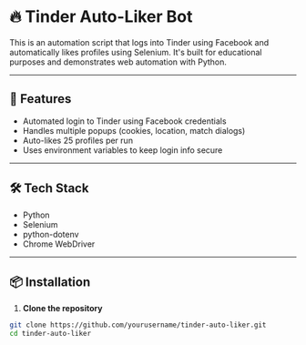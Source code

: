 # 🔥 Tinder Auto-Liker Bot

This is an automation script that logs into Tinder using Facebook and automatically likes profiles using Selenium. It's built for educational purposes and demonstrates web automation with Python.

---

## 🚀 Features

- Automated login to Tinder using Facebook credentials
- Handles multiple popups (cookies, location, match dialogs)
- Auto-likes 25 profiles per run
- Uses environment variables to keep login info secure

---

## 🛠 Tech Stack

- Python
- Selenium
- python-dotenv
- Chrome WebDriver

---

## 📦 Installation

1. **Clone the repository**

```bash
git clone https://github.com/yourusername/tinder-auto-liker.git
cd tinder-auto-liker
